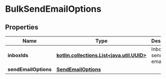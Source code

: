 
# BulkSendEmailOptions

## Properties
Name | Type | Description | Notes
------------ | ------------- | ------------- | -------------
**inboxIds** | [**kotlin.collections.List&lt;java.util.UUID&gt;**](java.util.UUID) | Inboxes to send the email from | 
**sendEmailOptions** | [**SendEmailOptions**](SendEmailOptions) |  |  [optional]



